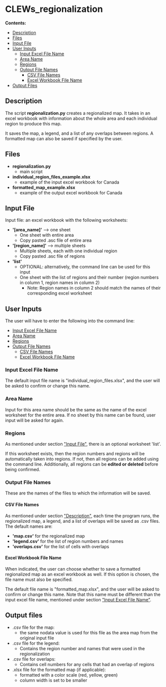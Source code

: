 # CLEWs_regionalization

**Contents:**
* [Description](#description)
* [Files](#files)
* [Input File](#input-file)
* [User Inputs](#user-inputs)
  * [Input Excel File Name](#input-excel-file-name)
  * [Area Name](#area-name)
  * [Regions](#regions)
  * [Output File Names](#output-file-names)
    * [CSV File Names](#csv-file-names)
    * [Excel Workbook File Name](#excel-workbook-file-name)
* [Output Files](#output-files)


## Description
The script **regionalization.py** creates a regionalized map.
It takes in an excel workbook with information about the whole area and each individual region to produce this map. 

It saves the map, a legend, and a list of any overlaps 
between regions. A formatted map can also be saved if specified
by the user.

## Files
* **regionalization.py**
	* main script
* **individual_region_files_example.xlsx**
	* example of the input excel workbook for Canada
* **formatted_map_example.xlsx**
	* example of the output excel workbook for Canada

## Input File
Input file: an excel workbook with the following worksheets:
* **'[area_name]'** --> one sheet
	* One sheet with entire area
	* Copy pasted .asc file of entire area
* **'[region_name]'** --> multiple sheets
	* Multiple sheets, each with one individual region
	* Copy pasted .asc file of regions
* **'list'**
	* OPTIONAL: alternatively, the command line can be used for this input
	* One sheet with the list of regions and their number (region numbers in column 1, region names in column 2)
		* Note: Region names in column 2 should match the names of their 
	corresponding excel worksheet


## User Inputs
The user will have to enter the following into the command line:
  * [Input Excel File Name](#input-excel-file-name)
  * [Area Name](#area-name)
  * [Regions](#regions)
  * [Output File Names](#output-file-names)
    * [CSV File Names](#csv-file-names)
    * [Excel Workbook File Name](#excel-workbook-file-name)

### Input Excel File Name
The default input file name is "individual_region_files.xlsx", and
the user will be asked to confirm or change this name.

### Area Name
Input for this area name should be the same as the name of the excel 
worksheet for the entire area. If no sheet by this name can be found,
user input will be asked for again.

### Regions
As mentioned under section ["Input File"](#input-file), there is an optional 
worksheet 'list'. 

If this worksheet exists, then the region numbers and regions will be 
automatically taken into regions. If not, then all regions can be added
using the command line. Additionally, all regions can be 
**edited or deleted** before being confirmed.

### Output File Names
These are the names of the files to which the information will be saved.

#### CSV File Names
As mentioned under section ["Description"](#description), each time the 
program runs, the regionalized map, a legend, and a list of overlaps 
will be saved as .csv files. The default names are:
* **'map.csv'** for the regionalized map
* **'legend.csv'** for the list of region numbers and names
* **'overlaps.csv'** for the list of cells with overlaps

#### Excel Workbook File Name
When indicated, the user can choose whether to save a formatted regionalized 
map as an excel workbook as well. If this option is chosen, the file name
must also be specified.

The default file name is "formatted_map.xlsx", and the user will be 
asked to confirm or change this name. Note that this name must be different than the input excel file name, mentioned under section ["Input Excel File Name"](#input-excel-file-name).

## Output files

* .csv file for the map:
	* the same nodata value is used for this file as the area map from the 
	original input file
* .csv file for the legend:
	* Contains the region number and names that were used in the 
	regionalization
* .csv file for overlaps:
	* Contains cell numbers for any cells that had an overlap of regions
* .xlsx file for the formatted map (if applicable):
	* formatted with a color scale (red, yellow, green)
	* column width is set to be smaller



